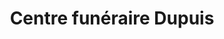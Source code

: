 ---
title: "Centre funéraire Dupuis"
url: /sherbrooke/centre-funeraire-dupuis/
shop: Bestattungen
---